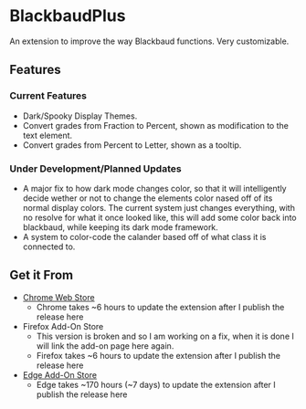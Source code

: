 # BlackbaudPlus
An extension to improve the way Blackbaud functions. Very customizable.

## Features

### Current Features
- Dark/Spooky Display Themes.
- Convert grades from Fraction to Percent, shown as modification to the text element.
- Convert grades from Percent to Letter, shown as a tooltip.

### Under Development/Planned Updates
- A major fix to how dark mode changes color, so that it will intelligently decide wether or not to change the elements color nased off of its normal display colors. The current system just changes everything, with no resolve for what it once looked like, this will add some color back into blackbaud, while keeping its dark mode framework.
- A system to color-code the calander based off of what class it is connected to.

## Get it From
- [Chrome Web Store](https://chromewebstore.google.com/detail/blackbaud-plus/nfooknognpelndkdnjebmfimkelgkmoa?hl=en)
  - Chrome takes ~6 hours to update the extension after I publish the release here
- Firefox Add-On Store
  - This version is broken and so I am working on a fix, when it is done I will link the add-on page here again.
  - Firefox takes ~6 hours to update the extension after I publish the release here
- [Edge Add-On Store](https://microsoftedge.microsoft.com/addons/detail/blackbaudplus/akkcankhfpclbknaeckpnmlkcangdpgn)
  - Edge takes ~170 hours (~7 days) to update the extension after I publish the release here

